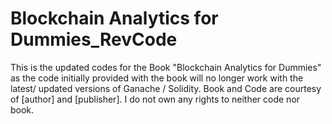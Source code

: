 # Blockchain Analytics for Dummies_RevCode
 
This is the updated codes for the Book "Blockchain Analytics for Dummies" as the code initially provided with the book will no longer work with the latest/ updated versions of Ganache / Solidity. Book and Code are courtesy of [author] and [publisher]. I do not own any rights to neither code nor book.

